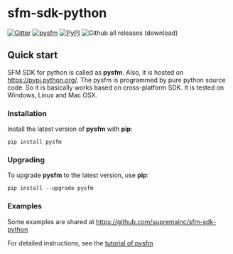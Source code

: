# sfm-sdk-python

[![Gitter](https://badges.gitter.im/supremainc/sfm-sdk-python.svg)](https://gitter.im/supremainc/sfm-sdk-python?utm_source=badge&utm_medium=badge&utm_campaign=pr-badge&utm_content=badge)
[![pysfm](https://img.shields.io/pypi/v/pysfm.svg)](https://pypi.python.org/pypi/pysfm/)
[![PyPI](https://img.shields.io/pypi/format/pysfm.svg)](https://pypi.python.org/pypi/pysfm/)
![Github all releases (download)](https://img.shields.io/github/downloads/supremainc/sfm-sdk-python/total.svg) 

## Quick start

SFM SDK for python is called as **pysfm**. Also, it is hosted on https://pypi.python.org/.
The pysfm is programmed by pure python source code. So it is basically works based on cross-platform SDK. 
It is tested on Windows, Linux and Mac OSX.

### Installation

Install the latest version of **pysfm** with **pip**:

```console 
pip install pysfm
```

### Upgrading

To upgrade **pysfm** to the latest version, use **pip**:

```console
pip install --upgrade pysfm
```

### Examples

Some examples are shared at https://github.com/supremainc/sfm-sdk-python

For detailed instructions, see the [tutorial of pysfm](../../tutorials/pysfm/tutorial)